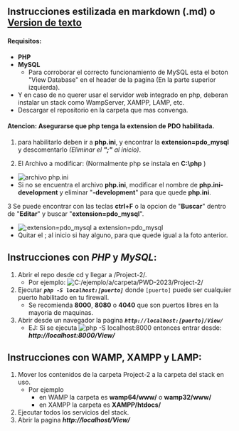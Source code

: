 ## Instrucciones estilizada en markdown (.md) o [Version de texto](https://github.com/acostaDemianAaron/PWD-2023/tree/main/Project-2/INSTRUCCIONES.txt)

#### Requisitos:
- **PHP**
- **MySQL**
  - Para corroborar el correcto funcionamiento de MySQL esta el boton "View Database" en el header de la pagina (En la parte superior izquierda).
- Y en caso de no querer usar el servidor web integrado en php, deberan instalar un stack como WampServer, XAMPP, LAMP, etc.
- Descargar el repositorio en la carpeta que mas convenga.

#### **Atencion:** Asegurarse que php tenga la extension de PDO habilitada.
1. para habilitarlo deben ir a **php.ini**, y encontrar la **extension=pdo_mysql** y descomentarlo _(Eliminar el **";"** al inicio)_.

2. El Archivo a modificar: (Normalmente php se instala en **C:\php** )

- ![archivo php.ini](https://i.imgur.com/snDHxRh.png)
- Si no se encuentra el archivo **php.ini**, modificar el nombre de **php.ini-development** y eliminar "**-development**" para que quede **php.ini**.

3 Se puede encontrar con las teclas **ctrl+F** o la opcion de "**Buscar**" dentro de "**Editar**" y buscar "**extension=pdo_mysql**".

- ![;extension=pdo_mysql a extension=pdo_mysql](https://i.imgur.com/Ewie8vt.png)
- Quitar el ; al inicio si hay alguno, para que quede igual a la foto anterior.
## Instrucciones con *PHP* y *MySQL*:

1. Abrir el repo desde cd y llegar a /Project-2/.
   - Por ejemplo: ![C:/ejemplo/a/carpeta/PWD-2023/Project-2/](https://i.imgur.com/YzXoWyv.png)
2. Ejecutar _**`php -S localhost:[puerto]`**_ donde `[puerto]` puede ser cualquier puerto habilitado en tu firewall.
   - Se recomienda **8000**, **8080** o **4040** que son puertos libres en la mayoria de maquinas.
3. Abrir desde un navegador la pagina _**`http://localhost:[puerto]/View/`**_
   - EJ: Si se ejecuta ![php -S localhost:8000](https://i.imgur.com/vfvCYQn.png) entonces entrar desde: _**http://localhost:8000/View/**_

## Instrucciones con WAMP, XAMPP y LAMP:

1. Mover los contenidos de la carpeta Project-2 a la carpeta del stack en uso.
   - Por ejemplo
      - en WAMP la carpeta es **wamp64/www/** o **wamp32/www/**
      - en XAMPP la carpeta es **XAMPP/htdocs/**
2. Ejecutar todos los servicios del stack.
3. Abrir la pagina _**http://localhost/View/**_
